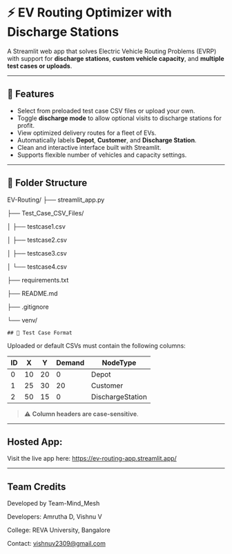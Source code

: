 # ⚡ EV Routing Optimizer with Discharge Stations

A Streamlit web app that solves Electric Vehicle Routing Problems (EVRP) with support for **discharge stations**, **custom vehicle capacity**, and **multiple test cases or uploads**.

---

## 🚀 Features

- Select from preloaded test case CSV files or upload your own.
- Toggle **discharge mode** to allow optional visits to discharge stations for profit.
- View optimized delivery routes for a fleet of EVs.
- Automatically labels **Depot**, **Customer**, and **Discharge Station**.
- Clean and interactive interface built with Streamlit.
- Supports flexible number of vehicles and capacity settings.

---

## 📁 Folder Structure

EV-Routing/
├── streamlit_app.py

├── Test_Case_CSV_Files/

│ ├── testcase1.csv

│ ├── testcase2.csv

│ ├── testcase3.csv

│ └── testcase4.csv

├── requirements.txt

├── README.md

├── .gitignore

└── venv/


    ## 📄 Test Case Format

Uploaded or default CSVs must contain the following columns:

| ID | X | Y | Demand | NodeType |
|----|----|----|--------|----------|
| 0  | 10 | 20 |  0     | Depot    |
| 1  | 25 | 30 | 20     | Customer |
| 2  | 50 | 15 |  0     | DischargeStation |

> ⚠️ **Column headers are case-sensitive**.

---

## Hosted App:
Visit the live app here:
https://ev-routing-app.streamlit.app/

---

## Team Credits
Developed by Team-Mind_Mesh

Developers: Amrutha D, Vishnu V

College: REVA University, Bangalore

Contact: vishnuv2309@gmail.com



